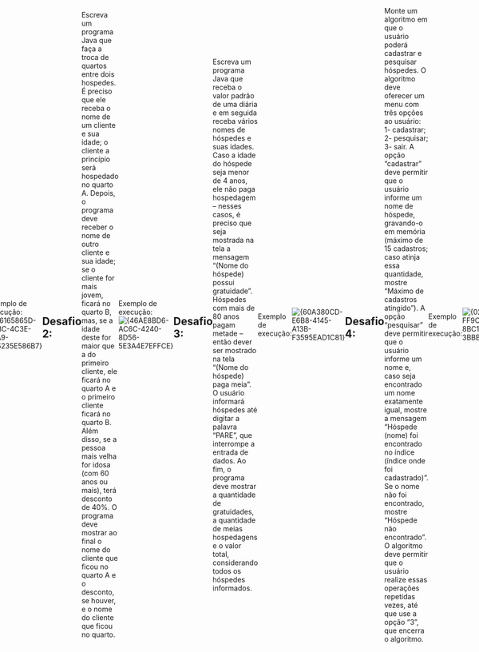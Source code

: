 <div style="display: flex; justify-content: center; align-items: center; height: 100vh;">

<h1> Desafios Java -> </h1>

Adicione os imports caso seja necessária formatação.

```java

// No começo do arquivo: 
import java.nio.file.*;
import java.nio.charset.StandardCharsets;
import java.io.IOException;

// Dentro do método principal:
String texto = "Olá, você está usando UTF-8 corretamente!";
        try {
            // Grava o texto no arquivo com UTF-8
            Files.write(Paths.get("seu_arquivo.txt"), texto.getBytes(StandardCharsets.UTF_8));
        } catch (IOException e) {
            e.printStackTrace();
        }

```


<h2> Desafio 1: </h2>
<p> Relativo ao atendimento de eventos, o hotel necessita de uma funcionalidade
que indique qual de seus dois auditórios é o mais adequado para um evento. O
auditório Alfa conta com 150 lugares e espaço para até 70 cadeiras adicionais. O
auditório Beta conta com 350 lugares, sem espaço para mais cadeiras. Desenvolva
um programa Java que receba o número de convidados do evento e faça uma
verificação sobre esse número: se for maior que 350 ou menor que zero, deverá ser
mostrada a mensagem “Número de convidados inválido”. Se o valor informado é
válido, deverá ser mostrado na tela qual dos auditórios é o mais adequado. No caso
do auditório Alfa, será preciso calcular ainda quantas cadeiras adicionais serão
necessárias, observando o limite citado anteriormente. </p>

Exemplo de execução:
![{6165865D-92BC-4C3E-8FA9-595235E586B7}](https://github.com/user-attachments/assets/803d4e5f-f697-425f-8a03-48f1a5bc018f)

<h2> Desafio 2: </h2> 
<p> Escreva um programa Java que faça a troca de quartos entre dois hospedes. É
preciso que ele receba o nome de um cliente e sua idade; o cliente a princípio será
hospedado no quarto A. Depois, o programa deve receber o nome de outro cliente
e sua idade; se o cliente for mais jovem, ficará no quarto B, mas, se a idade deste
for maior que a do primeiro cliente, ele ficará no quarto A e o primeiro cliente ficará
no quarto B. Além disso, se a pessoa mais velha for idosa (com 60 anos ou mais),
terá desconto de 40%. O programa deve mostrar ao final o nome do cliente que
ficou no quarto A e o desconto, se houver, e o nome do cliente que ficou no quarto. </p>

Exemplo de execução:
![{46AE8BD6-AC6C-4240-8D56-5E3A4E7EFFCE}](https://github.com/user-attachments/assets/d78f7128-09bb-4069-8c6e-16a63c755060)

<h2> Desafio 3: </h2>
<p> Escreva um programa Java que receba o valor padrão de uma diária e em
seguida receba vários nomes de hóspedes e suas idades. Caso a idade do
hóspede seja menor de 4 anos, ele não paga hospedagem – nesses casos, é
preciso que seja mostrada na tela a mensagem “(Nome do hóspede) possui
gratuidade”. Hóspedes com mais de 80 anos pagam metade – então dever ser
mostrado na tela “(Nome do hóspede) paga meia”. O usuário informará hóspedes
até digitar a palavra “PARE”, que interrompe a entrada de dados. Ao fim, o
programa deve mostrar a quantidade de gratuidades, a quantidade de meias
hospedagens e o valor total, considerando todos os hóspedes informados.</p>

Exemplo de execução: 

![{60A380CD-E6B8-4145-A13B-F3595EAD1C81}](https://github.com/user-attachments/assets/104da378-e3d1-44d5-a4be-18eae8879d82)

<h2> Desafio 4: </h2>

<p> Monte um algoritmo em que o usuário poderá cadastrar e pesquisar hóspedes. O
algoritmo deve oferecer um menu com três opções ao usuário: 1- cadastrar; 2-
pesquisar; 3- sair. A opção “cadastrar” deve permitir que o usuário informe um
nome de hóspede, gravando-o em memória (máximo de 15 cadastros; caso atinja
essa quantidade, mostre “Máximo de cadastros atingido”). A opção “pesquisar” deve
permitir que o usuário informe um nome e, caso seja encontrado um nome
exatamente igual, mostre a mensagem “Hóspede (nome) foi encontrado no índice
(índice onde foi cadastrado)”. Se o nome não foi encontrado, mostre “Hóspede não
encontrado”. O algoritmo deve permitir que o usuário realize essas operações
repetidas vezes, até que use a opção “3”, que encerra o algoritmo. </p>

Exemplo de execução:

![{02B1B180-FF9C-4845-8BC1-3BBBE8D0639F}](https://github.com/user-attachments/assets/6cb929fa-b466-430c-9b70-305a4c1b8792)

<h2> Desafio 5: </h2>

<p> Monte um programa Java que mostre na tela em formato de tabela os
quartos ocupados e os desocupados. Considere que o hotel tem 4 andares e 3
quartos por andar. Primeiro, o usuário registrará os quartos ocupados,
informando para cada ocupação o número do apartamento (andar de 1 a 4 e
número de quarto de 1 a 3). O programa deverá questionar “Deseja informar
outra ocupação? (S/N)” e o usuário poderá informar quantos quartos quiser, até
que responda “N” a essa pergunta. Em seguida, o programa mostrará uma
tabela, em que o primeiro andar é o inferior e o último, o superior, marcando
com X o quarto ocupado. </p>

Exemplo de execução:

![image](https://github.com/user-attachments/assets/30453f71-0ddc-44a0-b70e-eeb44422f91f)

![image](https://github.com/user-attachments/assets/d8828798-ef52-46fc-908e-273495a3e887)

</div>
